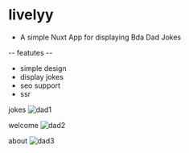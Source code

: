 # livelyy

  - A simple Nuxt App for displaying Bda Dad Jokes
  
  -- featutes --
   - simple design
   - display jokes
   - seo support
   - ssr
  
  jokes
![dad1](https://user-images.githubusercontent.com/55124189/133921161-2450bc1f-2155-4888-b9dc-a0f54fad3bbf.jpg)

  welcome
![dad2](https://user-images.githubusercontent.com/55124189/133921166-7f4c6481-60c0-4d0c-a3cd-6e91dee9271e.jpg)

  about
![dad3](https://user-images.githubusercontent.com/55124189/133921170-0fd20ccd-886d-41a3-aba8-ebf0a53944e3.jpg)

